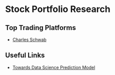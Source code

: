 # Stock Portfolio Research

## Top Trading Platforms

- [Charles Schwab](https://www.schwab.com/)

## Useful Links

- [Towards Data Science Prediction Model](https://towardsdatascience.com/getting-rich-quick-with-machine-learning-and-stock-market-predictions-696802da94fe)
